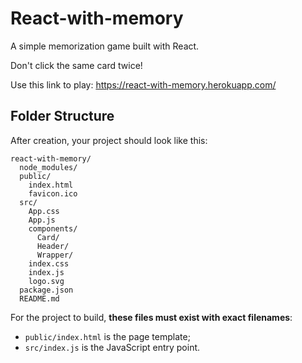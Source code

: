 
# React-with-memory
A simple memorization game built with React.

Don't click the same card twice!

Use this link to play:
https://react-with-memory.herokuapp.com/




## Folder Structure

After creation, your project should look like this:

```
react-with-memory/
  node_modules/
  public/
    index.html
    favicon.ico
  src/
    App.css
    App.js
    components/
      Card/
      Header/
      Wrapper/
    index.css
    index.js
    logo.svg
  package.json
  README.md
```

For the project to build, **these files must exist with exact filenames**:

* `public/index.html` is the page template;
* `src/index.js` is the JavaScript entry point.
